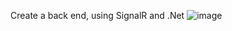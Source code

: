 Create a back end, using SignalR and .Net
![image](https://github.com/user-attachments/assets/00b30950-ad5b-427b-85fe-7c434c959c99)
